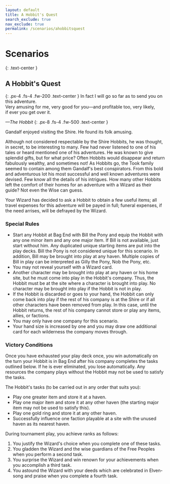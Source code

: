 ```yaml
---
layout: default
title: A Hobbit's Quest
search_exclude: true
nav_exclude: true
permalink: /scenarios/ahobbitsquest
---
```


# Scenarios

{: .text-center }
## A Hobbit's Quest

{: .px-4 .fs-4 .fw-200 .text-center }
In fact I will go so far as to send you on this adventure.<br>
Very amusing for me, very good for you—and profitable too, very likely,<br>
if ever you get over it.

_—The Hobbit_
{: .px-8 .fs-4 .fw-500 .text-center }

Gandalf enjoyed visiting the Shire. He found its folk amusing.

Although not considered respectable by the Shire Hobbits, he was thought, in secret, to be interesting to many. Few had never listened to one of his tales or heard mentioned one of his adventures. He was known to give splendid gifts, but for what price? Often Hobbits would disappear and return fabulously wealthy, and sometimes not! As Hobbits go, the Took family seemed to contain among them Gandalf's best conspirators. From this bold and adventurous lot his most successful and well known adventures were devised. Few know all the details of his intrigues. How many other Hobbits left the comfort of their homes for an adventure with a Wizard as their guide? Not even the Wise can guess.

Your Wizard has decided to ask a Hobbit to obtain a few useful items; all travel expenses for this adventure will be payed in full; funeral expenses, if the need arrises, will be defrayed by the Wizard.

### Special Rules

- Start any Hobbit at Bag End with Bill the Pony and equip the Hobbit with any one minor item and any one major item. If Bill is not available, just start without him. Any duplicated unique starting items are put into the play decks. Bill the Pony is not considered unique for this scenario. In addition, Bill may be brought into play at any haven. Multiple copies of Bill in play can be interpreted as Gilly the Pony, Nob the Pony, etc.
- You may not reveal yourself with a Wizard card.
- Another character may be brought into play at any haven or his home site, but he must come into play in the Hobbit's company. Thus, the Hobbit must be at the site where a character is brought into play. No character may be brought into play if the Hobbit is not in play.
- If the Hobbit is discarded or goes to your hand, the Hobbit can only come back into play if the rest of his company is at the Shire or if all other characters have been removed from play. In this case, until the Hobbit returns, the rest of his company cannot store or play any items, allies, or factions.
- You may only have one company for this scenario.
- Your hand size is increased by one and you may draw one additional card for each wilderness the company moves through.

### Victory Conditions

Once you have exhausted your play deck once, you win automatically on the turn your Hobbit is in Bag End after his company completes the tasks outlined below. If he is ever eliminated, you lose automatically. Any resources the company plays without the Hobbit may not be used to satisfy the tasks.

The Hobbit's tasks (to be carried out in any order that suits you):
- Play one greater item and store it at a haven.
- Play one major item and store it at any other haven (the starting major item may not be used to satisfy this).
- Play one gold ring and store it at any other haven.
- Successfully influence one faction playable at a site with the unused haven as its nearest haven.

During tournament play, you achieve ranks as follows: 
1. You justify the Wizard's choice when you complete one of these tasks.
2. You gladden the Wizard and the wise guardians of the Free Peoples when you perform a second task. 
3. You surprise the Wizard and win renown for your achievements when you accomplish a third task. 
4. You astound the Wizard with your deeds which are celebrated in Elven-song and praise when you complete a fourth task.
